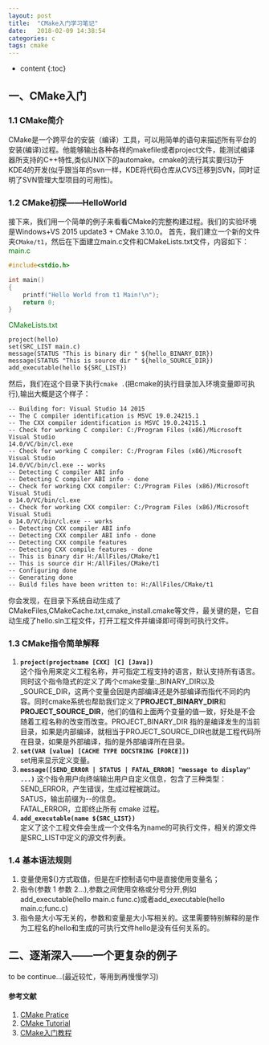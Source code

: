 ```yaml
---
layout: post
title:  "CMake入门学习笔记"
date:   2018-02-09 14:38:54
categories: c
tags: cmake
---
```


* content
{:toc}



## 一、CMake入门

### 1.1 CMake简介
CMake是一个跨平台的安装（编译）工具，可以用简单的语句来描述所有平台的安装(编译)过程。他能够输出各种各样的makefile或者project文件，能测试编译器所支持的C++特性,类似UNIX下的automake。cmake的流行其实要归功于KDE4的开发(似乎跟当年的svn一样，KDE将代码仓库从CVS迁移到SVN，同时证明了SVN管理大型项目的可用性)。

### 1.2 CMake初探——HelloWorld
接下来，我们用一个简单的例子来看看CMake的完整构建过程。我们的实验环境是Windows+VS 2015 update3 + CMake 3.10.0。
首先，我们建立一个新的文件夹`CMake/t1`，然后在下面建立main.c文件和CMakeLists.txt文件，内容如下：  
<font color=green>main.c</font>  
```C
#include<stdio.h>

int main()
{
	printf("Hello World from t1 Main!\n");
	return 0;
}
```
<font color=green>CMakeLists.txt</font>  
```
project(hello)
set(SRC_LIST main.c)
message(STATUS "This is binary dir " ${hello_BINARY_DIR})
message(STATUS "This is source dir " ${hello_SOURCE_DIR})
add_executable(hello ${SRC_LIST})
```
然后，我们在这个目录下执行`cmake .`(把cmake的执行目录加入环境变量即可执行),输出大概是这个样子：
```
-- Building for: Visual Studio 14 2015
-- The C compiler identification is MSVC 19.0.24215.1
-- The CXX compiler identification is MSVC 19.0.24215.1
-- Check for working C compiler: C:/Program Files (x86)/Microsoft Visual Studio
14.0/VC/bin/cl.exe
-- Check for working C compiler: C:/Program Files (x86)/Microsoft Visual Studio
14.0/VC/bin/cl.exe -- works
-- Detecting C compiler ABI info
-- Detecting C compiler ABI info - done
-- Check for working CXX compiler: C:/Program Files (x86)/Microsoft Visual Studi
o 14.0/VC/bin/cl.exe
-- Check for working CXX compiler: C:/Program Files (x86)/Microsoft Visual Studi
o 14.0/VC/bin/cl.exe -- works
-- Detecting CXX compiler ABI info
-- Detecting CXX compiler ABI info - done
-- Detecting CXX compile features
-- Detecting CXX compile features - done
-- This is binary dir H:/AllFiles/CMake/t1
-- This is source dir H:/AllFiles/CMake/t1
-- Configuring done
-- Generating done
-- Build files have been written to: H:/AllFiles/CMake/t1
```

你会发现，在目录下系统自动生成了CMakeFiles,CMakeCache.txt,cmake_install.cmake等文件，最关键的是，它自动生成了hello.sln工程文件，打开工程文件并编译即可得到可执行文件。

### 1.3 CMake指令简单解释
1. **`project(projectname [CXX] [C] [Java])`**  
这个指令用来定义工程名称，并可指定工程支持的语言，默认支持所有语言。同时这个指令隐式的定义了两个cmake变量:<projectname>\_BINARY\_DIR以及<projectname>\_SOURCE\_DIR，这两个变量会因是内部编译还是外部编译而指代不同的内容。同时cmake系统也帮助我们定义了**PROJECT_BINARY_DIR**和**PROJECT_SOURCE_DIR**，他们的值和上面两个变量的值一致，好处是不会随着工程名称的改变而改变。PROJECT_BINARY_DIR 指的是编译发生的当前目录，如果是内部编译，就相当于PROJECT_SOURCE_DIR也就是工程代码所在目录，如果是外部编译，指的是外部编译所在目录。
2. **`set(VAR [value] [CACHE TYPE DOCSTRING [FORCE]])`**  
set用来显示定义变量。
3. **`message([SEND_ERROR | STATUS | FATAL_ERROR] "message to display" ...)`**
这个指令用户向终端输出用户自定义信息，包含了三种类型：  
SEND_ERROR，产生错误，生成过程被跳过。  
SATUS，输出前缀为--的信息。  
FATAL_ERROR，立即终止所有 cmake 过程。  
4. **`add_executable(name ${SRC_LIST})`**  
定义了这个工程文件会生成一个文件名为name的可执行文件，相关的源文件是SRC_LIST中定义的源文件列表。

### 1.4 基本语法规则
1. 变量使用${}方式取值，但是在IF控制语句中是直接使用变量名；
2. 指令(参数 1 参数 2...),参数之间使用空格或分号分开,例如add_executable(hello  main.c func.c)或者add_executable(hello main.c;func.c)
3. 指令是大小写无关的，参数和变量是大小写相关的。这里需要特别解释的是作为工程名的hello和生成的可执行文件hello是没有任何关系的。

## 二、逐渐深入——一个更复杂的例子
to be continue...(最近较忙，等用到再慢慢学习)

#### 参考文献
1. [CMake Pratice](https://github.com/Akagi201/learning-cmake/blob/master/docs/cmake-practice.pdf)
2. [CMake Tutorial](https://cmake.org/cmake-tutorial/)
3. [CMake入门教程](http://blog.csdn.net/fan_hai_ping/article/details/42524205)